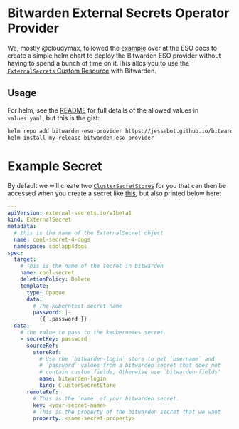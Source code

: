 # Bitwarden External Secrets Operator Provider
We, mostly @cloudymax, followed the [example](https://external-secrets.io/v0.9.2/examples/bitwarden/) over at the ESO docs to create a simple helm chart to deploy the Bitwarden ESO provider without having to spend a bunch of time on it.This allos you to use the [`ExternalSecrets` Custom Resource](https://external-secrets.io/latest/introduction/overview/#externalsecret) with Bitwarden.

## Usage
For helm, see the [README](./charts/bitwarden-eso-provider/README.md) for full details of the allowed values in `values.yaml`, but this is the gist:

```bash
helm repo add bitwarden-eso-provider https://jessebot.github.io/bitwarden-eso-provider
helm install my-release bitwarden-eso-provider
```

# Example Secret
By default we will create two [`ClusterSecretStore`s](https://external-secrets.io/latest/introduction/overview/#clustersecretstore) for you that can then be accessed when you create a secret like [this](./examples/example-secret.yaml), but also printed below here:

```yaml
---
apiVersion: external-secrets.io/v1beta1
kind: ExternalSecret
metadata:
  # this is the name of the ExternalSecret object
  name: cool-secret-4-dogs
  namespace: coolapp4dogs
spec:
  target:
    # This is the name of the secret in bitwarden
    name: cool-secret
    deletionPolicy: Delete
    template:
      type: Opaque
      data:
        # The kuberntest secret name
        password: |-
          {{ .password }}
  data:
    # the value to pass to the keubernetes secret.
    - secretKey: password
      sourceRef:
        storeRef:
          # Use the `bitwarden-login` store to get `username` and
          # `password` values from a bitwarden secret that does not
          # contain custom fields, Otherwise use `bitwarden-fields'
          name: bitwarden-login
          kind: ClusterSecretStore
      remoteRef:
        # This is the `name` of your bitwarden secret. 
        key: <your-secret-name>
        # This is the property of the bitwarden secret that we want
        property: <some-secret-property>
```
